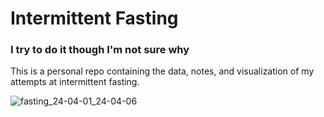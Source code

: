 # Intermittent Fasting
### I try to do it though I'm not sure why

This is a personal repo containing the data, notes, and visualization of my attempts at intermittent fasting.

![fasting_24-04-01_24-04-06](https://github.com/sukiboo/fasting/assets/38059493/35ffcdfb-81fe-42df-92a1-e97bf88e6046)
